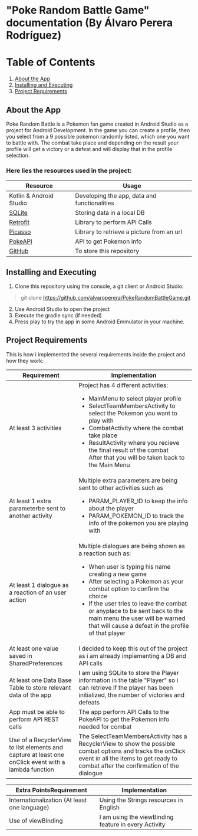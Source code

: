 # "Poke Random Battle Game" documentation (By Álvaro Perera Rodríguez)

# Table of Contents
1. [About the App](#about)
2. [Installing and Executing](#installing)
3. [Project Requirements](#requirements)

## About the App<a name="about"></a>
Poke Random Battle is a Pokemon fan game created in Android Studio as a project for Android Development. In the game you can create a profile, then you select from a 9 possible pokemon randomly listed, which one you want to battle with. The combat take place and depending on the result your profile will get a victory or a defeat and will display that in the profile selection.

### Here lies the resources used in the project:
| Resource | Usage |
| ----------- | ----------- |
| Kotlin & Android Studio | Developing the app, data and functionalities |
| [SQLite](https://www.sqlite.org/index.html) | Storing data in a local DB  |
| [Retrofit](https://square.github.io/retrofit/) | Library to perform API Calls |
| [Picasso](https://square.github.io/picasso/) | Library to retrieve a picture from an url |
| [PokeAPI](https://pokeapi.co/) | API to get Pokemon info |
| [GitHub](https://github.com/AlvProdz) | To store this repository|

## Installing and Executing<a name="installing"></a>

1. Clone this repository using the console, a git client or Android Studio: 
> git clone https://github.com/alvaroperera/PokeRandomBattleGame.git
2. Use Android Studio to open the project
3. Execute the gradle sync (if needed)
4. Press play to try the app in some Android Emmulator in your machine.

## Project Requirements<a name="requirements"></a>
This is how i implemented the several requirements inside the project and how they work:

| Requirement | Implementation |
| ----------- | ----------- |
| At least 3 activities | Project has 4 different activities: <ul><li>MainMenu to select player profile</li> <li>SelectTeamMembersActivity to select the Pokemon you want to play with</li><li>CombatActivity where the combat take place</li><li>ResultActivity where you recieve the final result of the combat</li>After that you will be taken back to the Main Menu</ul>
| At least 1 extra parameterbe sent to another activity | Multiple extra parameters are being sent to other activities such as <ul><li>PARAM_PLAYER_ID to keep the info about the player</li> <li>PARAM_POKEMON_ID to track the info of the pokemon you are playing with</li></ul>|
| At least 1 dialogue as a reaction of an user action| Multiple dialogues are being shown as a reaction such as: <ul><li>When user is typing his name creating a new game</li><li>After selecting a Pokemon as your combat option to confirm the choice</li><li>If the user tries to leave the combat or anyplace to be sent back to the main menu the user will be warned that will cause a defeat in the profile of that player</li></ul>|
| At least one value saved in SharedPreferences | I decided to keep this out of the project as i am already implementing a DB and API calls |
| At least one Data Base Table to store relevant data of the app | I am using SQLite to store the Player information in the table "Player" so i can retrieve if the player has been initialized, the number of victories and defeats|
| App must be able to perform API REST calls| The app perform API Calls to the PokeAPI to get the Pokemon info needed for combat|
| Use of a RecyclerView to list elements and capture at least one onClick event with a lambda function| The SelectTeamMembersActivity has a RecyclerView to show the possible combat options and tracks the onClick event in all the items to get ready to combat after the confirmation of the dialogue|


| Extra PointsRequirement | Implementation |
| ----------- | ----------- |
| Internationalization (At least one language) | Using the Strings resources in English  |
| Use of viewBinding | I am using the viewBinding feature in every Activity |

